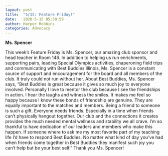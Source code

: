 ```yaml
---
layout: post
title:  "5/15: Feature Friday!"
date:   2020-5-15 05:30:59
author: Harper Robbins
categories: Advocacy
---
```


**Ms. Spencer**

This week’s Feature Friday is Ms. Spencer, our amazing club sponsor and head teacher in Room 146. In addition to helping us run enrichments, supporting pairs, leading Special Olympics activities, chaperoning field trips and communicating with Best Buddies Illinois, Ms. Spencer is a constant source of support and encouragement for the board and all members of the club. It truly could not run without her. About Best Buddies, Ms. Spencer says, “Best Buddies is great because it gives so much joy to everyone involved. Personally I love to mentor the club because I see the friendships in action. I hear the laughs and witness the smiles. It makes me feel so happy because I know these bonds of friendship are genuine.  They are equally important to the matches and members. Being a friend to someone is such a gift. Everyone needs friends. Especially in a time when friends can’t physically hangout together. Our club and the connections it creates provides the much needed mental wellness and stability we all crave. I’m so thankful to have dedication of our leaders and members who make this happen. If someone where to ask me my most favorite part of my teaching life I’d have to respond Best Buddies.  No matter what kind of day you’ve had when friends come together in Best Buddies they manifest such joy you can’t help but be your best self.” Thank you Ms. Spencer!
